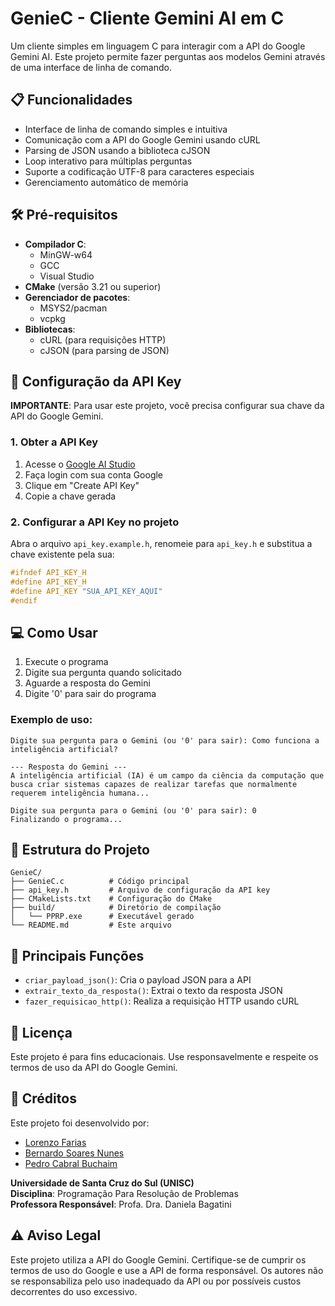 # GenieC - Cliente Gemini AI em C

Um cliente simples em linguagem C para interagir com a API do Google Gemini AI. Este projeto permite fazer perguntas aos modelos Gemini através de uma interface de linha de comando.

## 📋 Funcionalidades

- Interface de linha de comando simples e intuitiva
- Comunicação com a API do Google Gemini usando cURL
- Parsing de JSON usando a biblioteca cJSON
- Loop interativo para múltiplas perguntas
- Suporte a codificação UTF-8 para caracteres especiais
- Gerenciamento automático de memória

## 🛠️ Pré-requisitos

- **Compilador C**: 
  - MinGW-w64
  - GCC
  - Visual Studio
- **CMake** (versão 3.21 ou superior)
- **Gerenciador de pacotes**:
  - MSYS2/pacman
  - vcpkg
- **Bibliotecas**:
  - cURL (para requisições HTTP)
  - cJSON (para parsing de JSON)

## 🔑 Configuração da API Key

**IMPORTANTE**: Para usar este projeto, você precisa configurar sua chave da API do Google Gemini.

### 1. Obter a API Key

1. Acesse o [Google AI Studio](https://aistudio.google.com/app/apikey)
2. Faça login com sua conta Google
3. Clique em "Create API Key"
4. Copie a chave gerada

### 2. Configurar a API Key no projeto

Abra o arquivo `api_key.example.h`, renomeie para `api_key.h` e substitua a chave existente pela sua:

```c
#ifndef API_KEY_H
#define API_KEY_H
#define API_KEY "SUA_API_KEY_AQUI"
#endif
```

## 💻 Como Usar

1. Execute o programa
2. Digite sua pergunta quando solicitado
3. Aguarde a resposta do Gemini
4. Digite '0' para sair do programa

### Exemplo de uso:

```
Digite sua pergunta para o Gemini (ou '0' para sair): Como funciona a inteligência artificial?

--- Resposta do Gemini ---
A inteligência artificial (IA) é um campo da ciência da computação que busca criar sistemas capazes de realizar tarefas que normalmente requerem inteligência humana...

Digite sua pergunta para o Gemini (ou '0' para sair): 0
Finalizando o programa...
```

## 📁 Estrutura do Projeto

```
GenieC/
├── GenieC.c          # Código principal
├── api_key.h         # Arquivo de configuração da API key
├── CMakeLists.txt    # Configuração do CMake
├── build/            # Diretório de compilação
│   └── PPRP.exe      # Executável gerado
└── README.md         # Este arquivo
```

## 🔧 Principais Funções

- `criar_payload_json()`: Cria o payload JSON para a API
- `extrair_texto_da_resposta()`: Extrai o texto da resposta JSON
- `fazer_requisicao_http()`: Realiza a requisição HTTP usando cURL

## 📄 Licença

Este projeto é para fins educacionais. Use responsavelmente e respeite os termos de uso da API do Google Gemini.

## 👥 Créditos

Este projeto foi desenvolvido por:
- [Lorenzo Farias](https://github.com/onealhtml)
- [Bernardo Soares Nunes](https://github.com/besoaresn)
- [Pedro Cabral Buchaim](https://github.com/Tinpack)

**Universidade de Santa Cruz do Sul (UNISC)**  
**Disciplina**: Programação Para Resolução de Problemas  
**Professora Responsável**: Profa. Dra. Daniela Bagatini

## ⚠️ Aviso Legal

Este projeto utiliza a API do Google Gemini. Certifique-se de cumprir os termos de uso do Google e use a API de forma responsável. Os autores não se responsabiliza pelo uso inadequado da API ou por possíveis custos decorrentes do uso excessivo.
